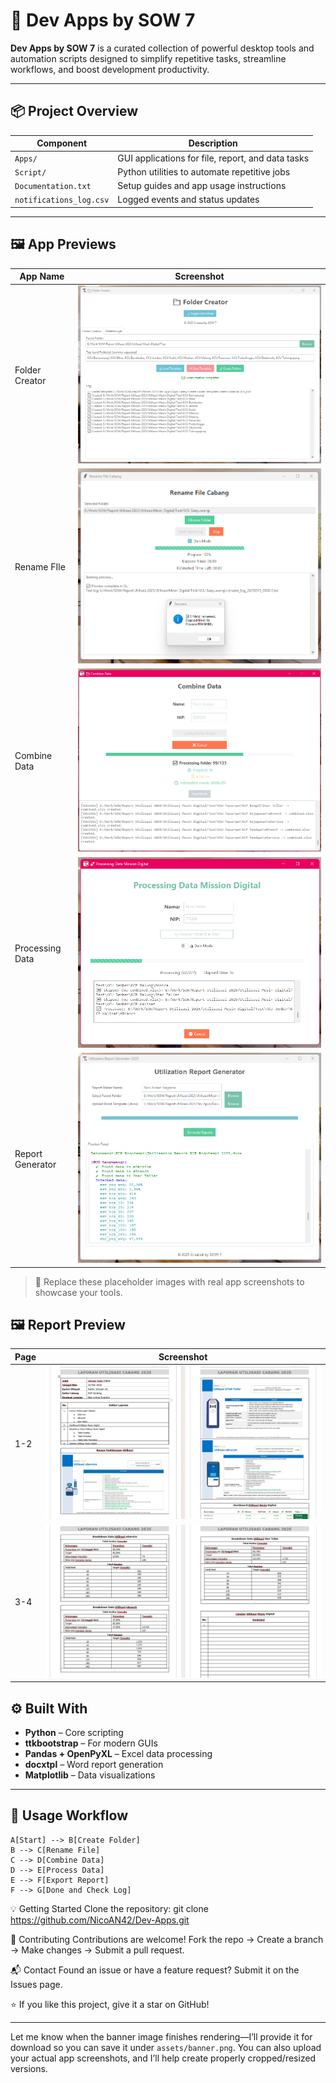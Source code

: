 # 🚀 Dev Apps by SOW 7

**Dev Apps by SOW 7** is a curated collection of powerful desktop tools and automation scripts designed to simplify repetitive tasks, streamline workflows, and boost development productivity.

---

## 📦 Project Overview

| Component              | Description                                    |
|------------------------|------------------------------------------------|
| `Apps/`                | GUI applications for file, report, and data tasks |
| `Script/`              | Python utilities to automate repetitive jobs  |
| `Documentation.txt`    | Setup guides and app usage instructions       |
| `notifications_log.csv`| Logged events and status updates              |

---

## 🖼️ App Previews

| App Name        | Screenshot                                 |
|------------------|--------------------------------------------|
| Folder Creator   | ![Folder App](assets/CreateFolder.png)          |
| Rename FIle | ![Folder App](assets/RenameFile.png)        |
| Combine Data       | ![Folder App](assets/DataCombine.png)        |
| Processing Data   | ![Folder App](assets/DataProcessing.png)       |
| Report Generator | ![Folder App](assets/GenerateReport.png)        |

> 📌 Replace these placeholder images with real app screenshots to showcase your tools.
## 🖼️ Report Preview
| Page       | Screenshot                                 |
|------------------|--------------------------------------------|
| 1-2   | ![Folder App](assets/report1.png)          |
| 3-4 | ![Folder App](assets/report2.png)        |

## ⚙️ Built With

- **Python** – Core scripting
- **ttkbootstrap** – For modern GUIs
- **Pandas + OpenPyXL** – Excel data processing
- **docxtpl** – Word report generation
- **Matplotlib** – Data visualizations

---

## 🚀 Usage Workflow

    A[Start] --> B[Create Folder]
    B --> C[Rename File]
    C --> D[Combine Data]
    D --> E[Process Data]
    E --> F[Export Report]
    F --> G[Done and Check Log]

💡 Getting Started
Clone the repository:
git clone https://github.com/NicoAN42/Dev-Apps.git

🤝 Contributing
Contributions are welcome!
Fork the repo → Create a branch → Make changes → Submit a pull request.

📬 Contact
Found an issue or have a feature request?
Submit it on the Issues page.

⭐ If you like this project, give it a star on GitHub!

---

Let me know when the banner image finishes rendering—I’ll provide it for download so you can save it under `assets/banner.png`. You can also upload your actual app screenshots, and I’ll help create properly cropped/resized versions.
